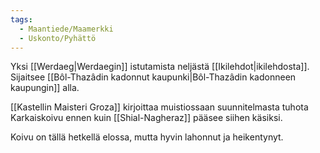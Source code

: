 ```yaml
---
tags:
  - Maantiede/Maamerkki
  - Uskonto/Pyhättö
---
```

Yksi [[Werdaeg|Werdaegin]] istutamista neljästä [[Ikilehdot|ikilehdosta]]. Sijaitsee [[Bôl-Thazâdin kadonnut kaupunki|Bôl-Thazâdin kadonneen kaupungin]] alla.

[[Kastellin Maisteri Groza]] kirjoittaa muistiossaan suunnitelmasta tuhota Karkaiskoivu ennen kuin [[Shial-Nagheraz]] pääsee siihen käsiksi.

Koivu on tällä hetkellä elossa, mutta hyvin lahonnut ja heikentynyt.
